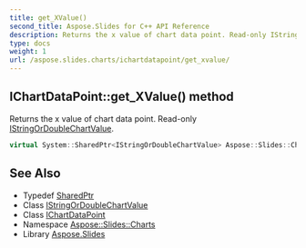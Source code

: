 ```yaml
---
title: get_XValue()
second_title: Aspose.Slides for C++ API Reference
description: Returns the x value of chart data point. Read-only IStringOrDoubleChartValue.
type: docs
weight: 1
url: /aspose.slides.charts/ichartdatapoint/get_xvalue/
---
```

## IChartDataPoint::get_XValue() method


Returns the x value of chart data point. Read-only [IStringOrDoubleChartValue](../../istringordoublechartvalue/).

```cpp
virtual System::SharedPtr<IStringOrDoubleChartValue> Aspose::Slides::Charts::IChartDataPoint::get_XValue()=0
```

## See Also

* Typedef [SharedPtr](../../../system/sharedptr/)
* Class [IStringOrDoubleChartValue](../../istringordoublechartvalue/)
* Class [IChartDataPoint](../)
* Namespace [Aspose::Slides::Charts](../../)
* Library [Aspose.Slides](../../../)